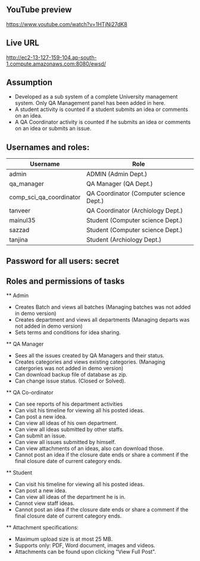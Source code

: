 ## YouTube preview
https://www.youtube.com/watch?v=1HTjNi27dK8

## Live URL
http://ec2-13-127-159-104.ap-south-1.compute.amazonaws.com:8080/ewsd/

## Assumption
- Developed as a sub system of a complete University management system. Only QA Management panel has been added in here.
- A student activity is counted if a student submits an idea or comments on an idea.
- A QA Coordinator activity is counted if he submits an idea or comments on an idea or submits an issue.

## Usernames and roles:
| Username                 |       Role                                   |
| ------------------------ | -------------------------------------------- |
| admin                    |       ADMIN (Admin Dept.)                    |
| qa_manager               |     QA Manager (QA Dept.)                    |
| comp_sci_qa_coordinator  |     QA Coordinator (Computer science Dept.)  |
| tanveer                  |     QA Coordinator (Archiology Dept.)        |
| mainul35                 |     Student (Computer science Dept.)         |
| sazzad                   |     Student (Computer science Dept.)         |
| tanjina                  |     Student (Archiology Dept.)               |

## Password for all users: secret

## Roles and permissions of tasks

** Admin
- Creates Batch and views all batches (Managing batches was not added in demo version)
- Creates department and views all departments (Managing departs was not added in demo version)
- Sets terms and conditions for idea sharing.

** QA Manager
- Sees all the issues created by QA Managers and their status.
- Creates categories and views existing categories. (Managing catergories was not added in demo version)
- Can download backup file of database as zip.
- Can change issue status. (Closed or Solved).

** QA Co-ordinator
- Can see reports of his department activities
- Can visit his timeline for viewing all his posted ideas.
- Can post a new idea.
- Can view all ideas of his own department.
- Can view all ideas submitted by other staffs.
- Can submit an issue.
- Can view all issues submitted by himself.
- Can view attachments of an ideas, also can download those.
- Cannot post an idea if the closure date ends or share a comment if the final closure date of current category ends. 

** Student
- Can visit his timeline for viewing all his posted ideas.
- Can post a new idea.
- Can view all ideas of the department he is in.
- Cannot view staff ideas.
- Cannot post an idea if the closure date ends or share a comment if the final closure date of current category ends. 

** Attachment specifications:
- Maximum upload size is at most 25 MB.
- Supports only: PDF, Word document, images and videos.
- Attachments can be found upon clicking "View Full Post".

